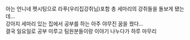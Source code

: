 아는 언니네 펫시팅으로 라푸(우리집강쥐님)포함 총 세마리의 강쥐들을 돌보게 됐는데...    
강아지 세마리 있는 집에서 공부를 하는 아주 야무진 꿈을 꿨다...   
결국 일요일로 공부 미루고 팀원분들이랑 이야기 나누다가 하루 마무리     
